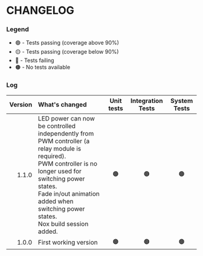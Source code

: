 # CHANGELOG

### Legend

* 🟢 - Tests passing (coverage above 90%)
* 🟡 - Tests passing (coverage below 90%)
* 🔴 - Tests failing
* 🟤 - No tests available

### Log

| Version | What's changed                | Unit tests | Integration Tests | System Tests |
|--------:|:------------------------------|:---------:|:------------------:|:------------:|
| 1.1.0   | LED power can now be controlled independently from PWM controller (a relay module is required).<br>PWM controller is no longer used for switching power states.<br>Fade in/out animation added when switching power states.<br>Nox build session added. | 🟤 | 🟤 | 🟤 |
| 1.0.0   | First working version | 🟤 | 🟤 | 🟤 |
